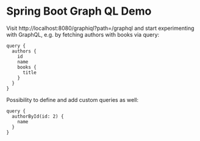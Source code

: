 # Spring Boot Graph QL Demo
Visit http://localhost:8080/graphiql?path=/graphql and start experimenting with GraphQL, e.g. by fetching authors with books via query:

```
query {
  authors {
    id
    name
    books {
      title
    }
  }
}
```

Possibility to define and add custom queries as well:
```
query {
  authorById(id: 2) {
    name
  }
}
```